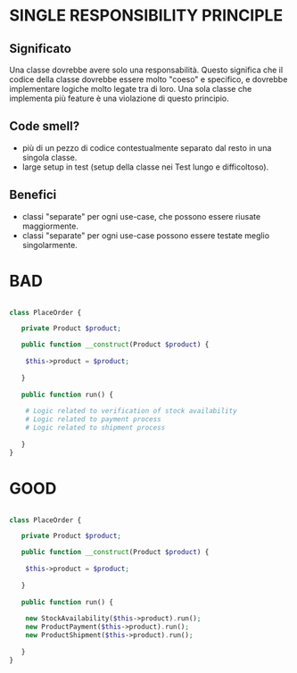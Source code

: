# SINGLE RESPONSIBILITY PRINCIPLE

## Significato

Una classe dovrebbe avere solo una responsabilità. Questo significa che il codice della classe dovrebbe essere molto "coeso" e specifico, e dovrebbe implementare logiche molto legate tra di loro.
Una sola classe che implementa più feature è una violazione di questo principio.

## Code smell?

- più di un pezzo di codice contestualmente separato dal resto in una singola classe.
- large setup in test (setup della classe nei Test lungo e difficoltoso).

## Benefici

- classi "separate" per ogni use-case, che possono essere riusate maggiormente.
- classi "separate" per ogni use-case possono essere testate meglio singolarmente.


# BAD

```php

class PlaceOrder {

   private Product $product;

   public function __construct(Product $product) {
    
    $this->product = $product;
   
   }
   
   public function run() {
    
    # Logic related to verification of stock availability
    # Logic related to payment process
    # Logic related to shipment process
    
   }
}

```

# GOOD

```php

class PlaceOrder {

   private Product $product;

   public function __construct(Product $product) {
    
    $this->product = $product;
   
   }
   
   public function run() {
    
    new StockAvailability($this->product).run();
    new ProductPayment($this->product).run();
    new ProductShipment($this->product).run();
    
   }
}

```